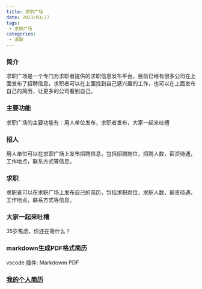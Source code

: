 ```yaml
---
title: 求职广场
date: 2023/03/27
tags:
 - 求职广场
categories:
 - 求职
---
```


### 简介
求职广场是一个专门为求职者提供的求职信息发布平台，目前已经有很多公司在上面发布了招聘信息，求职者可以在上面找到自己感兴趣的工作，也可以在上面发布自己的简历，让更多的公司看到自己。

### 主要功能
求职广场的主要功能有：用人单位发布，求职者发布，大家一起来吐槽

### 招人
用人单位可以在求职广场上发布招聘信息，包括招聘岗位，招聘人数，薪资待遇，工作地点，联系方式等信息。
### 求职
求职者可以在求职广场上发布自己的简历，包括求职岗位，求职人数，薪资待遇，工作地点，联系方式等信息。
### 大家一起来吐槽
35岁焦虑，你还在等什么？

### markdown生成PDF格式简历
vscode 插件: Markdowm PDF

### [我的个人简历](/docs/about)

